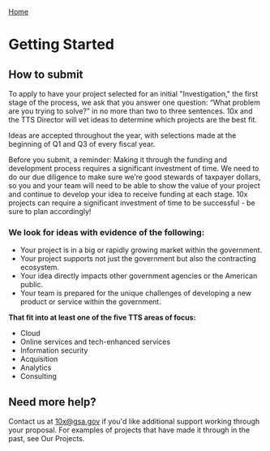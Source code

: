 [Home](home.md)

# Getting Started

## How to submit

To apply to have your project selected for an initial "Investigation," the first stage of the process, we ask that you answer one question: “What problem are you trying to solve?” in no more than two to three sentences. 10x and the TTS Director will vet ideas to determine which projects are the best fit. 

Ideas are accepted throughout the year, with selections made at the beginning of Q1 and Q3 of every fiscal year.

Before you submit, a reminder: Making it through the funding and development process requires a significant investment of time. We need to do our due diligence to make sure we’re good stewards of taxpayer dollars, so you and your team will need to be able to show the value of your project and continue to develop your idea to receive funding at each stage. 10x projects can require a significant investment of time to be successful - be sure to plan accordingly!

### We look for ideas with evidence of the following:

- Your project is in a big or rapidly growing market within the government.
- Your project supports not just the government but also the contracting ecosystem.
- Your idea directly impacts other government agencies or the American public.
- Your team is prepared for the unique challenges of developing a new product or service within the government.

**That fit into at least one of the five TTS areas of focus:**

- Cloud
- Online services and tech-enhanced services
- Information security
- Acquisition
- Analytics
- Consulting

## Need more help?

Contact us at 10x@gsa.gov if you'd like additional support working through your proposal. For examples of projects that have made it through in the past, see Our Projects.
